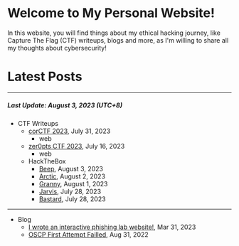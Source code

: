 # Welcome to My Personal Website!

In this website, you will find things about my ethical hacking journey, like Capture The Flag (CTF) writeups, blogs and more, as I'm willing to share all my thoughts about cybersecurity!

# Latest Posts

* * *
##### Last Update: August 3, 2023 (UTC+8)

- CTF Writeups
    - [corCTF 2023](https://siunam321.github.io/ctf/corCTF-2023/), July 31, 2023
        - web
    - [zer0pts CTF 2023](https://siunam321.github.io/ctf/zer0pts-CTF-2023/), July 16, 2023
        - web
    - HackTheBox
        - [Beep](https://siunam321.github.io/ctf/hackthebox/Beep), August 3, 2023
        - [Arctic](https://siunam321.github.io/ctf/hackthebox/Arctic), August 2, 2023
        - [Granny](https://siunam321.github.io/ctf/hackthebox/Granny), August 1, 2023
        - [Jarvis](https://siunam321.github.io/ctf/hackthebox/Jarvis), July 28, 2023
        - [Bastard](https://siunam321.github.io/ctf/hackthebox/Bastard), July 28, 2023

* * *
- Blog
    - [I wrote an interactive phishing lab website!](https://siunam321.github.io/blog/2023-03-31-I-wrote-an-interactive-phishing-lab-website), Mar 31, 2023
    - [OSCP First Attempt Failled](https://siunam321.github.io/blog/2022-08-31-OSCP-First-Attempt-Failled), Aug 31, 2022
